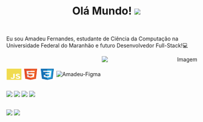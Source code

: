 <div id="user-content-toc">
  <ul align="center">
    <summary><h1 style="display: inline-block">Olá Mundo! <a href="https://www.gautamkrishnar.com/"><img src="https://media.giphy.com/media/hvRJCLFzcasrR4ia7z/giphy.gif" width="7%"></a></h1></summary>
</div>

##

<p>Eu sou Amadeu Fernandes, estudante de Ciência da Computação na Universidade Federal do Maranhão e futuro Desenvolvedor Full-Stack!💻</p>

<!-- Gif -->
<p align="right">
  <img align="right" src="https://github.com/VariableBee/VariableBee/assets/77739311/4e9f41af-6b57-49a7-b15a-74322e96b4d7" alt="Imagem" style="width: 50%">
</p>

##

<div style="display: inline_block"><br>
  <img align="center" alt="Amadeu-Js" height="30" width="40" src="https://raw.githubusercontent.com/devicons/devicon/master/icons/javascript/javascript-plain.svg">
  <img align="center" alt="Amadeu-HTML" height="30" width="40" src="https://raw.githubusercontent.com/devicons/devicon/master/icons/html5/html5-original.svg">
  <img align="center" alt="Amadeu-CSS" height="30" width="40" src="https://raw.githubusercontent.com/devicons/devicon/master/icons/css3/css3-original.svg">
  <img align="center" alt="Amadeu-Figma" src="https://img.shields.io/badge/Figma-F24E1E?style=for-the-badge&logo=figma&logoColor=white">
</div>

##

<div> 
  <a href="https://instagram.com/amadeu_fernandess" target="_blank"><img src="https://img.shields.io/badge/-Instagram-%23E4405F?style=for-the-badge&logo=instagram&logoColor=white" target="_blank"></a>
 <a href="https://discord.com/channels/@me/1199775962955534498" target="_blank"><img src="https://img.shields.io/badge/Discord-7289DA?style=for-the-badge&logo=discord&logoColor=white" target="_blank"></a> 
  <a href = "mailto:amadeuneto1618@gmail.com"><img src="https://img.shields.io/badge/-Gmail-%23333?style=for-the-badge&logo=gmail&logoColor=white" target="_blank"></a>
  <a href = "https://www.linkedin.com/in/amadeu-f-684340231?utm_source=share&utm_campaign=share_via&utm_content=profile&utm_medium=android_app"><img src="https://img.shields.io/badge/LinkedIn-0077B5?style=for-the-badge&logo=linkedin&logoColor=white" target="_blank"></a>
</div>

##

<div>
  <img height="180cm" src="https://github-readme-stats.vercel.app/api?username=Amadeudev&theme=blue-green">
  <img height="175cm" src="https://github-readme-stats.vercel.app/api/top-langs/?username=Amadeudev&theme=blue-green">
</div>
